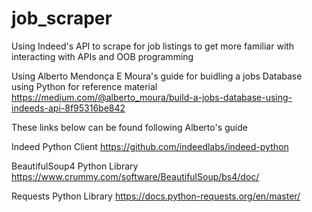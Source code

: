 # job_scraper
Using Indeed's API to scrape for job listings to get more familiar with interacting with APIs and OOB programming

Using Alberto Mendonça E Moura's guide for buidling a jobs Database using Python for reference material
https://medium.com/@alberto_moura/build-a-jobs-database-using-indeeds-api-8f95316be842

These links below can be found following Alberto's guide

Indeed Python Client
https://github.com/indeedlabs/indeed-python

BeautifulSoup4 Python Library
https://www.crummy.com/software/BeautifulSoup/bs4/doc/

Requests Python Library
https://docs.python-requests.org/en/master/
